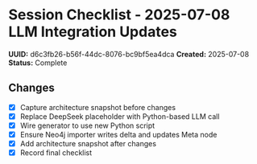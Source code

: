 # Session Checklist - 2025-07-08 LLM Integration Updates

**UUID:** d6c3fb26-b56f-44dc-8076-bc9bf5ea4dca
**Created:** 2025-07-08
**Status:** Complete

## Changes
- [x] Capture architecture snapshot before changes
- [x] Replace DeepSeek placeholder with Python-based LLM call
- [x] Wire generator to use new Python script
- [x] Ensure Neo4j importer writes delta and updates Meta node
- [x] Add architecture snapshot after changes
- [x] Record final checklist
